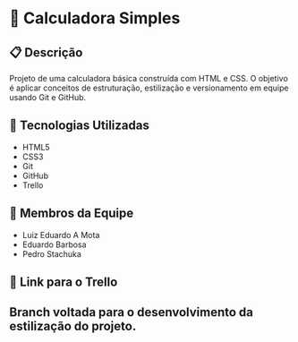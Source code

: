 # 🧮 Calculadora Simples

## 📋 Descrição
Projeto de uma calculadora básica construída com HTML e CSS. O objetivo é aplicar conceitos de estruturação, estilização e versionamento em equipe usando Git e GitHub.

## 🚀 Tecnologias Utilizadas
- HTML5
- CSS3
- Git
- GitHub
- Trello 

## 👥 Membros da Equipe
- Luiz Eduardo A Mota
- Eduardo Barbosa
- Pedro Stachuka

## 📌 Link para o Trello

## Branch voltada para o desenvolvimento da estilização do projeto.
